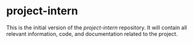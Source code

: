# project-intern

This is the initial version of the *project-intern* repository. It will contain all relevant information, code, and documentation related to the project.
